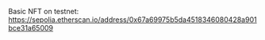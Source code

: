 Basic NFT on testnet: https://sepolia.etherscan.io/address/0x67a69975b5da4518346080428a901bce31a65009

